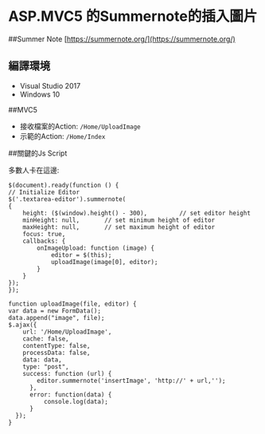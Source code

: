 # ASP.MVC5 的Summernote的插入圖片


##Summer Note
[https://summernote.org/](https://summernote.org/)

## 編譯環境
- Visual Studio 2017
- Windows 10

##MVC5
- 接收檔案的Action: `/Home/UploadImage`  
- 示範的Action: `/Home/Index`


##關鍵的Js Script

多數人卡在這邊:

    $(document).ready(function () {
    // Initialize Editor   
    $('.textarea-editor').summernote(
    {
        height: ($(window).height() - 300),         // set editor height  
        minHeight: null,       // set minimum height of editor  
        maxHeight: null,       // set maximum height of editor  
        focus: true,         
        callbacks: {
            onImageUpload: function (image) {
                editor = $(this);
                uploadImage(image[0], editor);
            }
        }
    });
    });
    
    function uploadImage(file, editor) {
    var data = new FormData();
    data.append("image", file);
    $.ajax({
        url: '/Home/UploadImage',
        cache: false,
        contentType: false,
        processData: false,
        data: data,
        type: "post",
        success: function (url) {
            editor.summernote('insertImage', 'http://' + url,'');
          },
          error: function(data) {
              console.log(data);
          }
      });
    }

